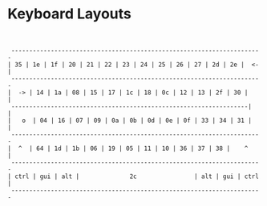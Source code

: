 <h1>Keyboard Layouts</h1>

</BR>

     ---------------------------------------------------------------------- 
    | 35 | 1e | 1f | 20 | 21 | 22 | 23 | 24 | 25 | 26 | 27 | 2d | 2e |  <- |
     ---------------------------------------------------------------------- 
    |  -> | 14 | 1a | 08 | 15 | 17 | 1c | 18 | 0c | 12 | 13 | 2f | 30 |    |
     ------------------------------------------------------------------|   |
    |   o  | 04 | 16 | 07 | 09 | 0a | 0b | 0d | 0e | 0f | 33 | 34 | 31 |   |
     ---------------------------------------------------------------------- 
    |  ^  | 64 | 1d | 1b | 06 | 19 | 05 | 11 | 10 | 36 | 37 | 38 |    ^    |
     ---------------------------------------------------------------------- 
    | ctrl | gui | alt |              2c                | alt | gui | ctrl |
     ---------------------------------------------------------------------- 

</BR>
